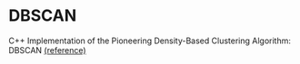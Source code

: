 # DBSCAN
C++ Implementation of the Pioneering Density-Based Clustering Algorithm: DBSCAN [(reference)](https://www.aaai.org/Papers/KDD/1996/KDD96-037.pdf?source=post_page)
